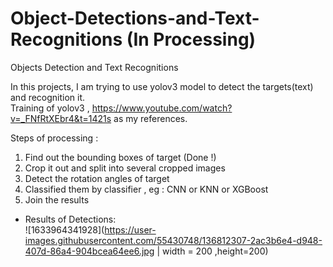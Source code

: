 # Object-Detections-and-Text-Recognitions (In Processing)
Objects Detection and Text Recognitions

In this projects, I am trying to use yolov3 model to detect the targets(text) and recognition it.<br>
Training of yolov3 , https://www.youtube.com/watch?v=_FNfRtXEbr4&t=1421s as my references. <br>


Steps of processing : <br>
1. Find out the bounding boxes of target (Done !)<br>
2. Crop it out and split into several cropped images <br>
3. Detect the rotation angles of target <br>
4. Classified them by classifier , eg : CNN or KNN or XGBoost <br>
5. Join the results <br>


- Results of Detections: <br>
![1633964341928](https://user-images.githubusercontent.com/55430748/136812307-2ac3b6e4-d948-407d-86a4-904bcea64ee6.jpg | width = 200 ,height=200)
